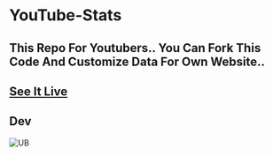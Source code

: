 # YouTube-Stats

## This Repo For Youtubers.. You Can Fork This Code And Customize Data For Own Website..

## [See It Live](http://www.lasidusenash.ga/YouTube-Stats)

## Dev
![UB](https://github.com/UvinduBro.png?size=100)
